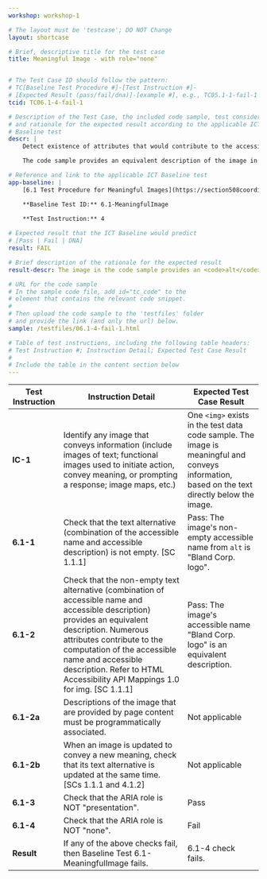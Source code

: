 ```yaml
---
workshop: workshop-1

# The layout must be 'testcase'; DO NOT Change
layout: shortcase

# Brief, descriptive title for the test case
title: Meaningful Image - with role="none"


# The Test Case ID should follow the pattern: 
# TC[Baseline Test Procedure #]-[Test Instruction #]-
# [Expected Result (pass/fail/dna)]-[example #], e.g., TC05.1-1-fail-1
tcid: TC06.1-4-fail-1

# Description of the Test Case, the included code sample, test considerations,
# and rationale for the expected result according to the applicable ICT
# Baseline test
descr: | 
    Detect existence of attributes that would contribute to the accessible name and accessible description computation and calculate the text alternative for the image. Then determine whether the text alternative output for the image provides an equivalent description of the image.

    The code sample provides an equivalent description of the image in an <code>alt</code> attribute. However, because it includes <code>role="none"</code>, Assistive Technologies should ignore the presence of the image. A successful test should identify a FAIL against Baseline 6.1 Meaningful Images because the meaningful image DOES NOT provide an equivalent text description.

# Reference and link to the applicable ICT Baseline test
app-baseline: | 
    [6.1 Test Procedure for Meaningful Images](https://section508coordinators.github.io/ICTTestingBaseline/06Images.html#61-test-procedure-for-meaningful-images)

    **Baseline Test ID:** 6.1-MeaningfulImage
    
    **Test Instruction:** 4

# Expected result that the ICT Baseline would predict
# [Pass | Fail | DNA]
result: FAIL

# Brief description of the rationale for the expected result
result-descr: The image in the code sample provides an <code>alt</code> attribute with a value that provides an equivalent text alternative description of the image. However, the image also includes <code>role="none"</code>, which would prompt Assistive Technologies to ignore the image and its text alternative description.

# URL for the code sample
# In the sample code file, add id="tc_code" to the 
# element that contains the relevant code snippet.
#
# Then upload the code sample to the 'testfiles' folder 
# and provide the link (and only the url) below.
sample: /testfiles/06.1-4-fail-1.html

# Table of test instructions, including the following table headers: 
# Test Instruction #; Instruction Detail; Expected Test Case Result
#
# Include the table in the content section below
---
```

| Test Instruction | Instruction Detail | Expected Test Case Result |
|------------------|--------------------|---------------------------|
| **IC-1** | Identify any image that conveys information (include images of text; functional images used to initiate action, convey meaning, or prompting a response; image maps, etc.) | One `<img>` exists in the test data code sample. The image is meaningful and conveys information, based on the text directly below the image. |
| **6.1-1** | Check that the text alternative (combination of the accessible name and accessible description) is not empty. [SC 1.1.1] | Pass: The image's non-empty accessible name from `alt` is "Bland Corp. logo". | 
| **6.1-2** | Check that the non-empty text alternative (combination of accessible name and accessible description) provides an equivalent description. Numerous attributes contribute to the computation of the accessible name and accessible description. Refer to HTML Accessibility API Mappings 1.0 for img. [SC 1.1.1] | Pass: The image's accessible name "Bland Corp. logo" is an equivalent description. |
| **6.1-2a** | Descriptions of the image that are provided by page content must be programmatically associated. | Not applicable |
| **6.1-2b** | When an image is updated to convey a new meaning, check that its text alternative is updated at the same time. [SCs 1.1.1 and 4.1.2] | Not applicable  |
| **6.1-3** | Check that the ARIA role is NOT "presentation".| Pass |
| **6.1-4** | Check that the ARIA role is NOT "none". | Fail |
| **Result** | If any of the above checks fail, then Baseline Test 6.1-MeaningfulImage fails. | 6.1-4 check fails. |